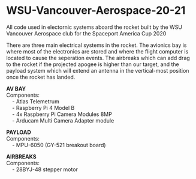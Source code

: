 # WSU-Vancouver-Aerospace-20-21
All code used in electornic systems aboard the rocket built by the WSU Vancouver Aerospace club for the Spaceport America Cup 2020

There are three main electrical systems in the rocket. The avionics bay is where most of the electronics are stored and where the flight computer is located to cause the seperation events. The airbreaks which can add drag to the rocket if the projected apogee is higher than our target, and the payload system which will extend an antenna in the vertical-most position once the rocket has landed.

__AV BAY__<br/>
Components:  <br/>
&nbsp;&nbsp;&nbsp;&nbsp;- Atlas Telemetrum<br/>
&nbsp;&nbsp;&nbsp;&nbsp;- Raspberry Pi 4 Model B<br/>
&nbsp;&nbsp;&nbsp;&nbsp;- 4x Raspberry Pi Camera Modules 8MP<br/>
&nbsp;&nbsp;&nbsp;&nbsp;- Arducam Multi Camera Adapter module<br/>
    
__PAYLOAD__<br/>
Components: <br/>
&nbsp;&nbsp;&nbsp;&nbsp;- MPU-6050 (GY-521 breakout board)<br/>

__AIRBREAKS__<br/>
Components: <br/>
&nbsp;&nbsp;&nbsp;&nbsp;- 28BYJ-48 stepper motor<br/>
